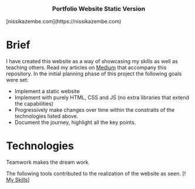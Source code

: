 <h3 align="center">Portfolio Website Static Version</h3>
[nissikazembe.com](https://nissikazembe.com)

# Brief
I have created this website as a way of showcasing my skills as well as teaching others.
Read my articles on [Medium](https://medium.com/@nissi.kazembe) that accompany this repository.
In the initial planning phase of this project the following goals were set:
* Implement a static website
* Implement with purely HTML, CSS and JS (no extra libraries that extend the capabilities)
* Progressively make changes over time within the constraits of the technologies listed above.
* Document the journey, highlight all the key points.

# Technologies
Teamwork makes the dream work.

The following tools contributed to the realization of the website as seen.
[! [My Skills](https://skillicons.dev/icons?i=js,html,css,aws)]
